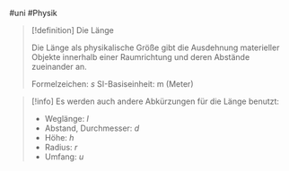 #uni #Physik 

> [!definition] Die Länge
> 
> Die Länge als physikalische Größe gibt die Ausdehnung materieller Objekte innerhalb einer Raumrichtung und deren Abstände zueinander an.
> 
> Formelzeichen: $s$
> SI-Basiseinheit: $\mathrm{m}$ (Meter)

> [!info]
> Es werden auch andere Abkürzungen für die Länge benutzt:
> - Weglänge: $l$
> - Abstand, Durchmesser: $d$
> - Höhe: $h$
> - Radius: $r$
> - Umfang: $u$
